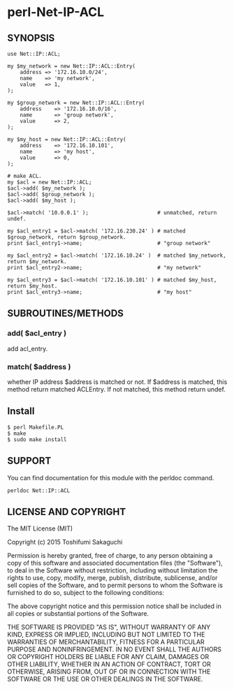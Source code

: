 # perl-Net-IP-ACL

## SYNOPSIS

    use Net::IP::ACL;

    my $my_network = new Net::IP::ACL::Entry(
        address => '172.16.10.0/24',
        name    => 'my network',
        value   => 1,
    );

    my $group_network = new Net::IP::ACL::Entry(
        address    => '172.16.10.0/16',
        name       => 'group network',
        value      => 2,
    );

    my $my_host = new Net::IP::ACL::Entry(
        address    => '172.16.10.101',
        name       => 'my host',
        value      => 0,
    );

    # make ACL.
    my $acl = new Net::IP::ACL;
    $acl->add( $my_network );
    $acl->add( $group_network );
    $acl->add( $my_host );

    $acl->match( '10.0.0.1' );                      # unmatched, return undef.

    my $acl_entry1 = $acl->match( '172.16.230.24' ) # matched $group_network, return $group_network.
    print $acl_entry1->name;                        # "group network"

    my $acl_entry2 = $acl->match( '172.16.10.24' )  # matched $my_network, return $my_network.
    print $acl_entry2->name;                        # "my network"

    my $acl_entry3 = $acl->match( '172.16.10.101' ) # matched $my_host, return $my_host.
    print $acl_entry3->name;                        # "my host"


## SUBROUTINES/METHODS

### add( $acl_entry )

add acl_entry.

### match( $address )

whether IP address $address is matched or not.
If $address is matched, this method return matched ACLEntry.
If not matched, this method return undef.

## Install

    $ perl Makefile.PL
    $ make
    $ sudo make install

## SUPPORT

You can find documentation for this module with the perldoc command.

    perldoc Net::IP::ACL

## LICENSE AND COPYRIGHT

The MIT License (MIT)

Copyright (c) 2015 Toshifumi Sakaguchi

Permission is hereby granted, free of charge, to any person obtaining a copy
of this software and associated documentation files (the "Software"), to deal
in the Software without restriction, including without limitation the rights
to use, copy, modify, merge, publish, distribute, sublicense, and/or sell
copies of the Software, and to permit persons to whom the Software is
furnished to do so, subject to the following conditions:

The above copyright notice and this permission notice shall be included in all
copies or substantial portions of the Software.

THE SOFTWARE IS PROVIDED "AS IS", WITHOUT WARRANTY OF ANY KIND, EXPRESS OR
IMPLIED, INCLUDING BUT NOT LIMITED TO THE WARRANTIES OF MERCHANTABILITY,
FITNESS FOR A PARTICULAR PURPOSE AND NONINFRINGEMENT. IN NO EVENT SHALL THE
AUTHORS OR COPYRIGHT HOLDERS BE LIABLE FOR ANY CLAIM, DAMAGES OR OTHER
LIABILITY, WHETHER IN AN ACTION OF CONTRACT, TORT OR OTHERWISE, ARISING FROM,
OUT OF OR IN CONNECTION WITH THE SOFTWARE OR THE USE OR OTHER DEALINGS IN THE
SOFTWARE.

